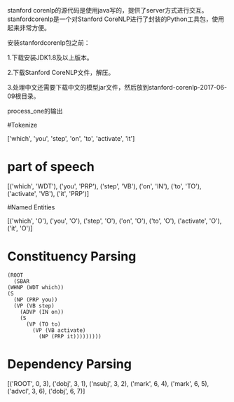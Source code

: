 stanford corenlp的源代码是使用java写的，提供了server方式进行交互。 stanfordcorenlp是一个对Stanford CoreNLP进行了封装的Python工具包，使用起来非常方便。

安装stanfordcorenlp包之前：

1.下载安装JDK1.8及以上版本。

2.下载Stanford CoreNLP文件，解压。

3.处理中文还需要下载中文的模型jar文件，然后放到stanford-corenlp-2017-06-09根目录。

process_one的输出

#Tokenize

['which', 'you', 'step', 'on', 'to', 'activate', 'it']

# part of speech



[('which', 'WDT'), ('you', 'PRP'), ('step', 'VB'), ('on', 'IN'), ('to', 'TO'), ('activate', 'VB'), ('it', 'PRP')]

#Named Entities

[('which', 'O'), ('you', 'O'), ('step', 'O'), ('on', 'O'), ('to', 'O'), ('activate', 'O'), ('it', 'O')]

# Constituency Parsing



    (ROOT
      (SBAR
    (WHNP (WDT which))
    (S
      (NP (PRP you))
      (VP (VB step)
        (ADVP (IN on))
        (S
          (VP (TO to)
            (VP (VB activate)
              (NP (PRP it)))))))))
# Dependency Parsing



[('ROOT', 0, 3), ('dobj', 3, 1), ('nsubj', 3, 2), ('mark', 6, 4), ('mark', 6, 5), ('advcl', 3, 6), ('dobj', 6, 7)]



